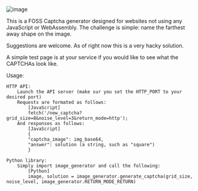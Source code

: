 ![image](https://github.com/user-attachments/assets/04911a25-54ec-47a1-ad75-688a49f1dc2e)


This is a FOSS Captcha generator designed for websites not using any JavaScript or WebAssembly.
The challenge is simple: name the farthest away shape on the image.

Suggestions are welcome. As of right now this is a very hacky solution.

A simple test page is at your service if you would like to see what the CAPTCHAs look like.

Usage:

    HTTP API:
        Launch the API server (make sur you set the HTTP_PORT to your desired port)
        Requests are formated as follows:
            [JavaScript]
            fetch('/new_captcha?grid_size=8&noise_level=3&return_mode=http');
        And responses as follows:
            [JavaScript]
            {
            "captcha_image": img_base64,
            "answer": solution (a string, such as "square")
            }
    
    Python library:
        Simply import image_generator and call the following:
            [Python]
            image, solution = image_generator.generate_captcha(grid_size, noise_level, image_generator.RETURN_MODE_RETURN)
